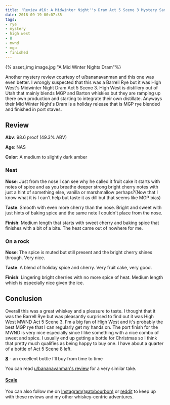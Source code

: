 ```yaml
---
title: 'Review #16: A Midwinter Night''s Dram Act 5 Scene 3 Mystery Sample'
date: 2018-09-19 00:07:35
tags: 
- rye
- mystery
- high west
- 8
- mwnd
- mgp
- finished
---
```


{% asset_img image.jpg "A Mid Winter Nights Dram"%}

Another mystery review courtesy of u/bananavanman and this one was even better. I wrongly suspected that this was a Barrell Rye but it was High West's Midwinter Night Dram Act 5 Scene 3. High West is distillery out of Utah that mainly blends MGP and Barton whiskies but they are ramping up there own production and starting to integrate their own distillate. Anyways their Mid Winter Night's Dram is a holiday release that is MGP rye blended and finished in port staves.

## Review

**Abv**: 98.6 proof (49.3% ABV)

**Age**: NAS

**Color**: A medium to slightly dark amber

### Neat

**Nose**: Just from the nose I can see why he called it fruit cake it starts with notes of spice and as you breathe deeper strong bright cherry notes with just a hint of something else, vanilla or marshmallow perhaps?(Now that I know what it is I can't help but taste it as dill but that seems like MGP bias)

**Taste**: Smooth with even more cherry than the nose. Bright and sweet with just hints of baking spice
 and the same note I couldn't place from the nose.

**Finish**: Medium length that starts with sweet cherry and baking spice that finishes with a bit of a bite. The heat came out of nowhere for me.

### On a rock

**Nose**: The spice is muted but still present and the bright cherry shines through. Very nice.

**Taste**: A blend of holiday spice and cherry. Very fruit cake, very good.

**Finish**: Lingering bright cherries with no more spice of heat. Medium length which is especially nice given the ice. 

## Conclusion 
Overall this was a great whiskey and a pleasure to taste. I thought that it was the Barrell Rye but was pleasantly surprised to find out it was High West MWND Act 5 Scene 3. I'm a big fan of High West and it's probably the best MGP rye that I can regularly get my hands on. The port finish for the MWND is very nice especially since I like something with a nice combo of sweet and spice. I usually end up getting a bottle for Christmas so I think that pretty much qualifies as being happy to buy one. I have about a quarter of a bottle of Act 5 Scene 8 left.

[**8**](https://atxbourbon.com/tags/8/) - an excellent bottle I'll buy from time to time


You can read [u/bananavanman's review](https://www.reddit.com/r/bourbon/comments/8ualet/review_096_high_west_a_midwinter_nights_dram/) for a very similar take.


#### [Scale](http://atxbourbon.com/Scale/)

You can also follow me on [Instagram(@atxbourbon)](https://www.instagram.com/atxbourbon/) or [reddit](https://www.reddit.com/r/scottmotorraddrinks/) to keep up with these reviews and my other whiskey-centric adventures.